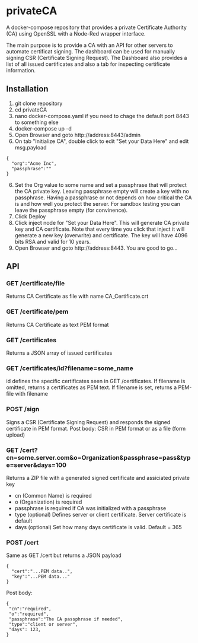 # privateCA
A docker-compose repository that provides a private Certificate Authority (CA) using OpenSSL with a Node-Red wrapper interface.

The main purpose is to provide a CA with an API for other servers to automate certificat signing.  The dashboard can be used for manually signing CSR (Certificate Signing Request). The Dashboard also provides a list of all issued certificates and also a tab for inspecting certificate information.

## Installation
1. git clone repository
2. cd privateCA
3. nano docker-compose.yaml if you need to chage the default port 8443 to something else
4. docker-compose up -d
5. Open Browser and goto http://address:8443/admin
6. On tab "Initialize CA", double click to edit "Set your Data Here" and edit msg.payload
```
{
  "org":"Acme Inc",
  "passphrase":""
}
``` 
6. Set the Org value to some name and set a passphrase that will protect the CA private key.  Leaving passphrase empty will create a key with no passphrase.  Having a passphrase or not depends on how critical the CA is and how well you protect the server.  For sandbox testing you can leave the passphrase empty (for convinence).
7. Click Deploy
8. Click inject node for "Set your Data Here".  This will generate CA private key and CA certificate.  Note that every time you click that inject it will generate  a new key (overwrite) and certificate.  The key will have 4096 bits RSA and valid for 10 years.
9. Open Browser and goto http://address:8443.  You are good to go...

## API

### GET /certificate/file
Returns CA Certificate as file with name CA_Certificate.crt

### GET /certificate/pem
Returns CA Certificate as text PEM format

### GET /certificates
Returns a JSON array of issued certificates

### GET /certificates/id?filename=some_name
id defines the specific certificates seen in GET /certificates.  If filename is omitted, returns a certificates as PEM text. If filename is set, returns a PEM-file with filename

### POST /sign
Signs a CSR (Certificate Signing Request) and responds the signed certificate in PEM format.
Post body: CSR in PEM format or as a file (form upload)

### GET /cert?cn=some.server.com&o=Organization&passphrase=pass&type=server&days=100
Returns a ZIP file with a generated signed certificate and assiciated private key
* cn (Common Name) is required
* o (Organization) is required
* passphrase is required if CA was initialized with a passphrase
* type (optional) Defines server or client certificate. Server certificate is default
* days (optional) Set how many days certificate is valid. Default = 365

### POST /cert
Same as GET /cert but returns a JSON payload
```
{
  "cert":"...PEM data..",
  "key":"...PEM data..."
}
```

Post body:
```
{
 "cn":"required",
 "o":"required",
 "passphrase":"The CA passphrase if needed",
 "type":"client or server",
 "days": 123,
}
```

